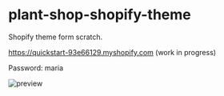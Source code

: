 # plant-shop-shopify-theme

Shopify theme form scratch. 

https://quickstart-93e66129.myshopify.com (work in progress)

Password: maria

![preview](https://github.com/mariateneqexhi/plant-shop-shopify-theme/assets/42074579/c6d098f1-2df3-4d47-8a8b-ca21f077ba80)

